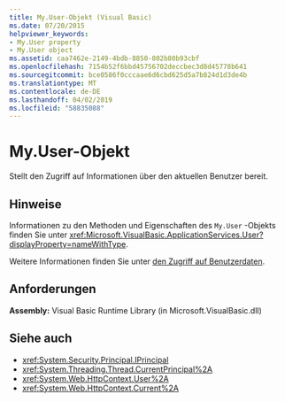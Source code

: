 ```yaml
---
title: My.User-Objekt (Visual Basic)
ms.date: 07/20/2015
helpviewer_keywords:
- My.User property
- My.User object
ms.assetid: caa7462e-2149-4bdb-8850-802b80b93cbf
ms.openlocfilehash: 7154b52f6bbd45756702deccbec3d8d45778b641
ms.sourcegitcommit: bce0586f0cccaae6d6cbd625d5a7b824d1d3de4b
ms.translationtype: MT
ms.contentlocale: de-DE
ms.lasthandoff: 04/02/2019
ms.locfileid: "58835088"
---
```

# <a name="myuser-object"></a>My.User-Objekt
Stellt den Zugriff auf Informationen über den aktuellen Benutzer bereit.  
  
## <a name="remarks"></a>Hinweise  
 Informationen zu den Methoden und Eigenschaften des `My.User` -Objekts finden Sie unter <xref:Microsoft.VisualBasic.ApplicationServices.User?displayProperty=nameWithType>.  
  
 Weitere Informationen finden Sie unter [den Zugriff auf Benutzerdaten](../../../visual-basic/developing-apps/programming/accessing-user-data.md).  
  
## <a name="requirements"></a>Anforderungen  
 **Assembly:** Visual Basic Runtime Library (in Microsoft.VisualBasic.dll)  
  
## <a name="see-also"></a>Siehe auch

- <xref:System.Security.Principal.IPrincipal>
- <xref:System.Threading.Thread.CurrentPrincipal%2A>
- <xref:System.Web.HttpContext.User%2A>
- <xref:System.Web.HttpContext.Current%2A>
